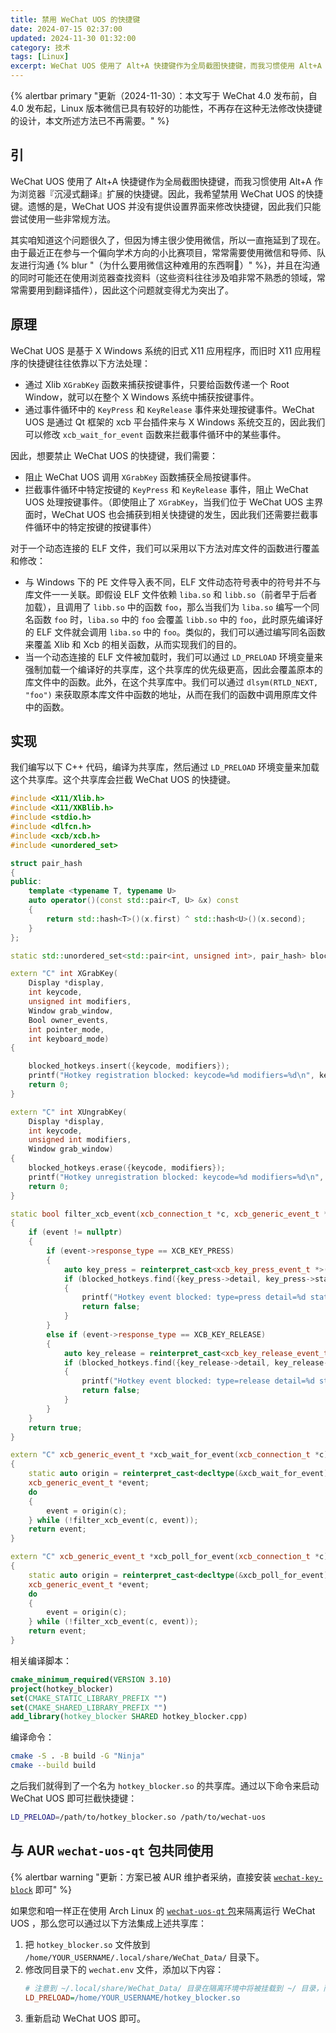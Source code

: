 ```yaml
---
title: 禁用 WeChat UOS 的快捷键
date: 2024-07-15 02:37:00
updated: 2024-11-30 01:32:00
category: 技术
tags: [Linux]
excerpt: WeChat UOS 使用了 Alt+A 快捷键作为全局截图快捷键，而我习惯使用 Alt+A 作为浏览器『沉浸式翻译』扩展的快捷键。因此，我希望禁用 WeChat UOS 的快捷键。遗憾的是，WeChat UOS 并没有提供设置界面来修改快捷键，因此我们只能尝试使用一些非常规方法。
---
```

{% alertbar primary "更新（2024-11-30）：本文写于 WeChat 4.0 发布前，自 4.0 发布起，Linux 版本微信已具有较好的功能性，不再存在这种无法修改快捷键的设计，本文所述方法已不再需要。" %}


## 引
WeChat UOS 使用了 Alt+A 快捷键作为全局截图快捷键，而我习惯使用 Alt+A 作为浏览器『沉浸式翻译』扩展的快捷键。因此，我希望禁用 WeChat UOS 的快捷键。遗憾的是，WeChat UOS 并没有提供设置界面来修改快捷键，因此我们只能尝试使用一些非常规方法。

其实咱知道这个问题很久了，但因为博主很少使用微信，所以一直拖延到了现在。由于最近正在参与一个偏向学术方向的小比赛项目，常常需要使用微信和导师、队友进行沟通 {% blur "（为什么要用微信这种难用的东西啊🥹）" %}，并且在沟通的同时可能还在使用浏览器查找资料（这些资料往往涉及咱非常不熟悉的领域，常常需要用到翻译插件），因此这个问题就变得尤为突出了。

## 原理
WeChat UOS 是基于 X Windows 系统的旧式 X11 应用程序，而旧时 X11 应用程序的快捷键往往依靠以下方法处理：
- 通过 Xlib `XGrabKey` 函数来捕获按键事件，只要给函数传递一个 Root Window，就可以在整个 X Windows 系统中捕获按键事件。
- 通过事件循环中的 `KeyPress` 和 `KeyRelease` 事件来处理按键事件。WeChat UOS 是通过 Qt 框架的 xcb 平台插件来与 X Windows 系统交互的，因此我们可以修改 `xcb_wait_for_event` 函数来拦截事件循环中的某些事件。

因此，想要禁止 WeChat UOS 的快捷键，我们需要：
- 阻止 WeChat UOS 调用 `XGrabKey` 函数捕获全局按键事件。
- 拦截事件循环中特定按键的 `KeyPress` 和 `KeyRelease` 事件，阻止 WeChat UOS 处理按键事件。（即使阻止了 `XGrabKey`，当我们位于 WeChat UOS 主界面时，WeChat UOS 也会捕获到相关快捷键的发生，因此我们还需要拦截事件循环中的特定按键的按键事件）

对于一个动态连接的 ELF 文件，我们可以采用以下方法对库文件的函数进行覆盖和修改：
- 与 Windows 下的 PE 文件导入表不同，ELF 文件动态符号表中的符号并不与库文件一一关联。即假设 ELF 文件依赖 `liba.so` 和 `libb.so`（前者早于后者加载），且调用了 `libb.so` 中的函数 `foo`，那么当我们为 `liba.so` 编写一个同名函数 `foo` 时，`liba.so` 中的 `foo` 会覆盖 `libb.so` 中的 `foo`，此时原先编译好的 ELF 文件就会调用 `liba.so` 中的 `foo`。类似的，我们可以通过编写同名函数来覆盖 Xlib 和 Xcb 的相关函数，从而实现我们的目的。
- 当一个动态连接的 ELF 文件被加载时，我们可以通过 `LD_PRELOAD` 环境变量来强制加载一个编译好的共享库，这个共享库的优先级更高，因此会覆盖原本的库文件中的函数。此外，在这个共享库中。我们可以通过 `dlsym(RTLD_NEXT, "foo")` 来获取原本库文件中函数的地址，从而在我们的函数中调用原库文件中的函数。

## 实现
我们编写以下 C++ 代码，编译为共享库，然后通过 `LD_PRELOAD` 环境变量来加载这个共享库。这个共享库会拦截 WeChat UOS 的快捷键。

```cpp hotkey_blocker.cpp
#include <X11/Xlib.h>
#include <X11/XKBlib.h>
#include <stdio.h>
#include <dlfcn.h>
#include <xcb/xcb.h>
#include <unordered_set>

struct pair_hash
{
public:
    template <typename T, typename U>
    auto operator()(const std::pair<T, U> &x) const
    {
        return std::hash<T>()(x.first) ^ std::hash<U>()(x.second);
    }
};

static std::unordered_set<std::pair<int, unsigned int>, pair_hash> blocked_hotkeys;

extern "C" int XGrabKey(
    Display *display,
    int keycode,
    unsigned int modifiers,
    Window grab_window,
    Bool owner_events,
    int pointer_mode,
    int keyboard_mode)
{

    blocked_hotkeys.insert({keycode, modifiers});
    printf("Hotkey registration blocked: keycode=%d modifiers=%d\n", keycode, modifiers);
    return 0;
}

extern "C" int XUngrabKey(
    Display *display,
    int keycode,
    unsigned int modifiers,
    Window grab_window)
{
    blocked_hotkeys.erase({keycode, modifiers});
    printf("Hotkey unregistration blocked: keycode=%d modifiers=%d\n", keycode, modifiers);
    return 0;
}

static bool filter_xcb_event(xcb_connection_t *c, xcb_generic_event_t *event)
{
    if (event != nullptr)
    {
        if (event->response_type == XCB_KEY_PRESS)
        {
            auto key_press = reinterpret_cast<xcb_key_press_event_t *>(event);
            if (blocked_hotkeys.find({key_press->detail, key_press->state}) != blocked_hotkeys.end())
            {
                printf("Hotkey event blocked: type=press detail=%d state=%d\n", key_press->detail, key_press->state);
                return false;
            }
        }
        else if (event->response_type == XCB_KEY_RELEASE)
        {
            auto key_release = reinterpret_cast<xcb_key_release_event_t *>(event);
            if (blocked_hotkeys.find({key_release->detail, key_release->state}) != blocked_hotkeys.end())
            {
                printf("Hotkey event blocked: type=release detail=%d state=%d\n", key_release->detail, key_release->state);
                return false;
            }
        }
    }
    return true;
}

extern "C" xcb_generic_event_t *xcb_wait_for_event(xcb_connection_t *c)
{
    static auto origin = reinterpret_cast<decltype(&xcb_wait_for_event)>(dlsym(RTLD_NEXT, "xcb_wait_for_event"));
    xcb_generic_event_t *event;
    do
    {
        event = origin(c);
    } while (!filter_xcb_event(c, event));
    return event;
}

extern "C" xcb_generic_event_t *xcb_poll_for_event(xcb_connection_t *c)
{
    static auto origin = reinterpret_cast<decltype(&xcb_poll_for_event)>(dlsym(RTLD_NEXT, "xcb_poll_for_event"));
    xcb_generic_event_t *event;
    do
    {
        event = origin(c);
    } while (!filter_xcb_event(c, event));
    return event;
}
```

相关编译脚本：
```cmake CMakeLists.txt
cmake_minimum_required(VERSION 3.10)
project(hotkey_blocker)
set(CMAKE_STATIC_LIBRARY_PREFIX "")
set(CMAKE_SHARED_LIBRARY_PREFIX "")
add_library(hotkey_blocker SHARED hotkey_blocker.cpp)
```

编译命令：
```bash
cmake -S . -B build -G "Ninja"
cmake --build build
```

之后我们就得到了一个名为 `hotkey_blocker.so` 的共享库。通过以下命令来启动 WeChat UOS 即可拦截快捷键：
```bash
LD_PRELOAD=/path/to/hotkey_blocker.so /path/to/wechat-uos
```

## 与 AUR `wechat-uos-qt` 包共同使用
{% alertbar warning "更新：方案已被 AUR 维护者采纳，直接安装 [`wechat-key-block`](https://aur.archlinux.org/packages/wechat-key-block) 即可" %}

如果您和咱一样正在使用 Arch Linux 的 [`wechat-uos-qt` 包](https://aur.archlinux.org/packages/wechat-uos-qt)来隔离运行 WeChat UOS ，那么您可以通过以下方法集成上述共享库：
1. 把 `hotkey_blocker.so` 文件放到 `/home/YOUR_USERNAME/.local/share/WeChat_Data/` 目录下。
2. 修改同目录下的 `wechat.env` 文件，添加以下内容：
   ```ini
   # 注意到 ~/.local/share/WeChat_Data/ 目录在隔离环境中将被挂载到 ~/ 目录，而下面的路径应是处于隔离环境中的路径
   LD_PRELOAD=/home/YOUR_USERNAME/hotkey_blocker.so
   ```
3. 重新启动 WeChat UOS 即可。

